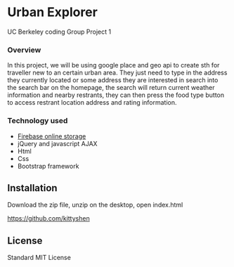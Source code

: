 # Urban Explorer
UC Berkeley coding Group Project 1

### Overview

In this project, we will be using google place and geo api to create sth for traveller new to an certain urban area. They just need to type in the address they currently located or some address they are interested in search into the search bar on the homepage, the search will return current weather information and nearby restrants, they can then press the food type button to access restrant location address and rating information.

### Technology used
* [Firebase online storage](https://firebase.google.com/)
* jQuery and javascript AJAX
* Html
* Css
* Bootstrap framework 


## Installation
Download the zip file, unzip on the desktop, open index.html



https://github.com/kittyshen

## License
Standard MIT License
